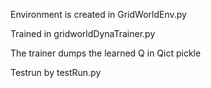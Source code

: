 Environment is created in GridWorldEnv.py

Trained in gridworldDynaTrainer.py

The trainer dumps the learned Q in Qict pickle

Testrun by testRun.py